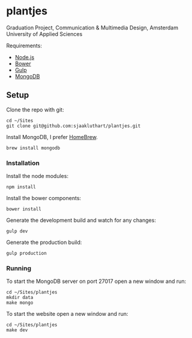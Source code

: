 # plantjes
Graduation Project, Communication &amp; Multimedia Design, Amsterdam University of Applied Sciences

Requirements:
* [Node.js](https://nodejs.org/en/)
* [Bower](http://bower.io/)
* [Gulp](http://gulpjs.com/)
* [MongoDB](https://www.mongodb.org/)

## Setup

Clone the repo with git:
```
cd ~/Sites
git clone git@github.com:sjaakluthart/plantjes.git
```

Install MongoDB, I prefer [HomeBrew](http://brew.sh/).
```
brew install mongodb
```

### Installation

Install the node modules:
```
npm install
```

Install the bower components:
```
bower install
```

Generate the development build and watch for any changes:
```
gulp dev
```

Generate the production build:
```
gulp production
```

### Running

To start the MongoDB server on port 27017 open a new window and run:
```
cd ~/Sites/plantjes
mkdir data
make mongo
```

To start the website open a new window and run:
```
cd ~/Sites/plantjes
make dev
```
